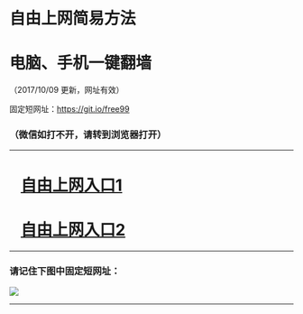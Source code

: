 ﻿# 自由上网简易方法

# 电脑、手机一键翻墙

（2017/10/09 更新，网址有效）

固定短网址：https://git.io/free99

### （微信如打不开，请转到浏览器打开）


***





# &nbsp;&nbsp; <a href="http://ft2969221727.fwq-tz-1001.info/fwqtz01.html?t=10090011590 " target="_blank">自由上网入口1</a>
# &nbsp;&nbsp; <a href="http://ft199659162.fwq-tz-1002.info/fwqtz02.html?t=100900119550 " target="_blank">自由上网入口2</a>
***

### 请记住下图中固定短网址：

<img src="https://s3-us-west-2.amazonaws.com/fwq-1001/yjfq-20170905okok.png" /> 


***

